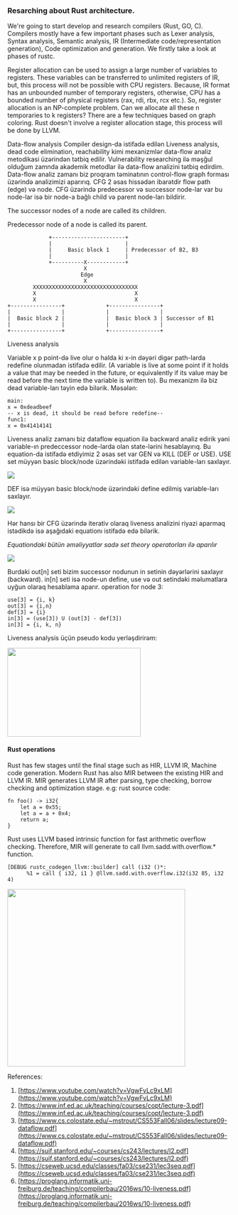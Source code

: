 ### Resarching about Rust architecture.
We're going to start develop and research compilers (Rust, GO, C). Compilers mostly have a few important phases such as Lexer analysis, Syntax analysis, Semantic analysis, IR (Intermediate code/representation generation), Code optimization and generation. We firstly take a look at phases of rustc.  


Register allocation can be used to assign a large number of variables to registers. These variables can be transferred to unlimited registers of IR, but, this process will not be possible with CPU registers. Because, IR format has an unbounded number of temporary registers, otherwise, CPU has a bounded number of physical registers (rax, rdi, rbx, rcx etc.). So, register allocation is an NP-complete problem. Can we allocate all these n temporaries to k registers? There are a few techniques based on graph coloring. Rust doesn't involve a register allocation stage, this process will be done by LLVM.


Data-flow analysis
Compiler design-da istifadə edilən Liveness analysis, dead code elimination, reachability kimi mexanizmlər data-flow analiz metodikasi üzərindən tətbiq edilir. Vulnerability researching ilə məşğul olduğum zamnda akademik metodlar ilə data-flow analizini tətbiq edirdim. Data-flow analiz zamanı biz proqram təminatının control-flow graph forması üzərində analizimizi aparırıq. CFG 2 əsas hissədən ibarətdir flow path (edge) və node. CFG üzərində predecessor və successor node-lar var bu node-lar isə bir node-a bağlı child və parent node-ları bildirir. 

The successor nodes of a node are called its children.

Predecessor node of a node is called its parent.
```
             +-----------------------+
             |                       |
             |     Basic block 1     | Predecessor of B2, B3
             |                       |
             +----------X------------+
                        X
                       Edge
                        X
        XXXXXXXXXXXXXXXXXXXXXXXXXXXXXXXXX
        X                               X
        X                               X
+----------------+             +----------------+
|                |             |                |
|  Basic block 2 |             |  Basic block 3 | Successor of B1
|                |             |                |
+----------------+             +----------------+
```

Liveness analysis

Variable x p point-də live olur o halda ki x-in dəyəri digər path-larda redefine olunmadan istifadə edilir. (A variable is live at some point if it holds a value that may be needed in the future, or equivalently if its value may be read before the next time the variable is written to). Bu mexanizm ilə biz dead variable-ları təyin edə bilərik. Məsələn:
```
main:
x = 0xdeadbeef
-- x is dead, it should be read before redefine-- 
func1:
x = 0x41414141
```
Liveness analiz zamanı biz dataflow equation ilə backward analiz edirik yəni variable-ın predeccessor node-larda olan state-lərini hesablayırıq. Bu equation-da istifadə etdiyimiz 2 əsas set var GEN və KILL (DEF or USE).
USE set müyyən basic block/node üzərindəki istifadə edilən variable-ları saxlayır.

<img src="https://render.githubusercontent.com/render/math?math=USE[s]">

DEF isə müyyən basic block/node üzərindəki define edilmiş variable-ları saxlayır. 

<img src="https://render.githubusercontent.com/render/math?math=DEF[s]">

Hər hansı bir CFG üzərində iterativ olaraq liveness analizini riyazi aparmaq istədikdə isə aşağıdaki equationı istifadə edə bilərik.

*Equationdaki bütün əməliyyatlar sadə set theory operatorları ilə aparılır*

<img src="https://raw.githubusercontent.com/goupaz/lowlevel/master/resources/equ.jpg">

Burdaki out[n] seti bizim successor nodunun in setinin dəyərlərini saxlayır (backward). in[n] seti isə node-un define, use və out setindəki məlumatlara uyğun olaraq hesablama aparır.
operation for node 3:

```
use[3] = {i, k}
out[3] = {i,n}
def[3] = {i}
in[3] = (use[3]) U (out[3] - def[3])
in[3] = {i, k, n}
```

Liveness analysis üçün pseudo kodu yerləşdirirəm:

<img width="300" height="200" src="https://raw.githubusercontent.com/goupaz/lowlevel/master/resources/liveness.png">



#### Rust operations
Rust has few stages until the final stage such as HIR, LLVM IR, Machine code generation. Modern Rust has also MIR between the existing HIR and LLVM IR. MIR generates LLVM IR after parsing, type checking, borrow checking and optimization stage. e.g:
rust source code:
```
fn foo() -> i32{
    let a = 0x55;
    let a = a + 0x4;
    return a;
}
```
Rust uses LLVM based intrinsic function for fast arithmetic overflow checking. Therefore, MIR will generate to call llvm.sadd.with.overflow.* function.
```
[DEBUG rustc_codegen_llvm::builder] call (i32 ()*:
      %1 = call { i32, i1 } @llvm.sadd.with.overflow.i32(i32 85, i32 4)
```

<img width="400" height="400" src="https://blog.rust-lang.org/images/2016-04-MIR/flow.svg">

References:


1. [https://www.youtube.com/watch?v=VgwFvLc9xLM](https://www.youtube.com/watch?v=VgwFvLc9xLM)
2. [https://www.inf.ed.ac.uk/teaching/courses/copt/lecture-3.pdf](https://www.inf.ed.ac.uk/teaching/courses/copt/lecture-3.pdf)
3. [https://www.cs.colostate.edu/~mstrout/CS553Fall06/slides/lecture09-dataflow.pdf](https://www.cs.colostate.edu/~mstrout/CS553Fall06/slides/lecture09-dataflow.pdf)
4. [https://suif.stanford.edu/~courses/cs243/lectures/l2.pdf](https://suif.stanford.edu/~courses/cs243/lectures/l2.pdf)
5. [https://cseweb.ucsd.edu/classes/fa03/cse231/lec3seq.pdf](https://cseweb.ucsd.edu/classes/fa03/cse231/lec3seq.pdf)
6. [https://proglang.informatik.uni-freiburg.de/teaching/compilerbau/2016ws/10-liveness.pdf](https://proglang.informatik.uni-freiburg.de/teaching/compilerbau/2016ws/10-liveness.pdf)
